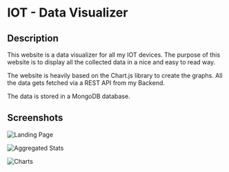 # IOT - Data Visualizer

## Description

This website is a data visualizer for all my IOT devices. The purpose of this website is to display all the collected data in a nice and easy to read way. 

The website is heavily based on the Chart.js library to create the graphs. All the data gets fetched via a REST API from my Backend. 

The data is stored in a MongoDB database.

## Screenshots

![Landing Page](https://github.com/ManuelLerchner/IOT-Data-Visualizer/assets/54124311/b0d0809b-bdce-4e1e-8b65-3e57c0c356b1)


![Aggregated Stats](https://github.com/ManuelLerchner/IOT-Data-Visualizer/assets/54124311/a0481248-1e50-4ac4-97a5-634df2a0ca17)


![Charts](https://github.com/ManuelLerchner/IOT-Data-Visualizer/assets/54124311/6a89a978-c20a-46f4-9869-2632aa6c4361)
